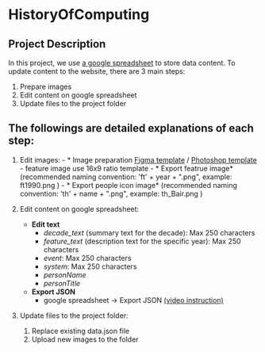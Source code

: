 # HistoryOfComputing
## Project Description

In this project, we use [a google spreadsheet](https://docs.google.com/spreadsheets/d/1u_ZMDIF0vk718AzKeD3iGzv5BXSBvxNJdlmltV7HGl0/edit?usp=sharing) to store data content. 
To update content to the website, there are 3 main steps:
1) Prepare images
2) Edit content on google spreadsheet
3) Update files to the project folder 

## The followings are detailed explanations of each step:
1) Edit images:
		- * Image preparation [Figma template](https://www.figma.com/file/W8ChwB3qHAnRvmBoTpsqk0/History-of-Computing---Template?node-id=0%3A1) / [Photoshop template](https://drive.google.com/drive/folders/17NApWjLOzARIUxsEhXs5ns6BUC-oxgtH?usp=sharing)
			- feature image use 16x9 ratio template
		- * Export featrue image* (recommended naming convention: 'ft' + year + ".png", example: ft1990.png )
		- * Export people icon image* (recommended naming convention: 'th' + name + ".png", example: th_Bair.png )
2) Edit content on google spreadsheet:
	* **Edit text**
		- *decade_text* (summary text for the decade): Max 250 characters 
		- *feature_text* (description text for the specific year): Max 250 characters
		- *event*: Max 250 characters
		- *system*: Max 250 characters
		- *personName*
		- *personTitle*
	* **Export JSON**
		- google spreadsheet -> Export JSON [(video instruction)](https://drive.google.com/file/d/1ZViOpQgwrdB-Kl7UiYf7MBo0cRa93zLl/view?usp=sharing)
		
2) Update files to the project folder:
	1. Replace existing data.json file
	2. Upload new images to the folder

